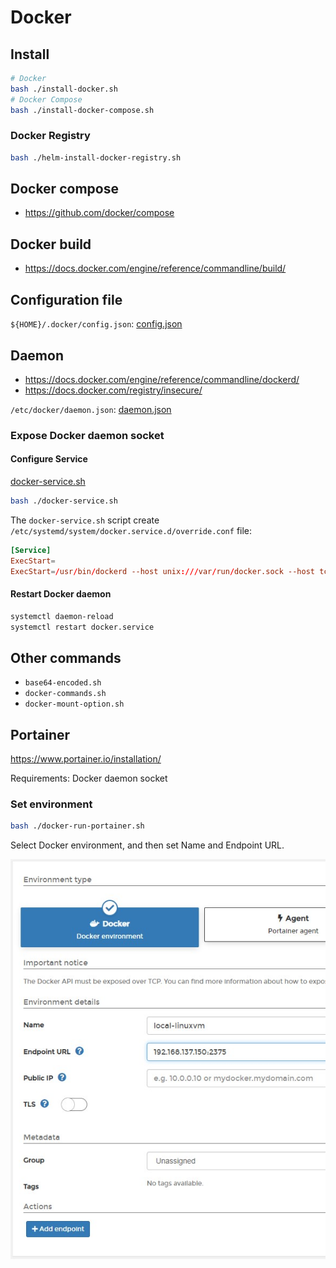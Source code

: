 # Docker

## Install

```bash
# Docker
bash ./install-docker.sh
# Docker Compose
bash ./install-docker-compose.sh
```

### Docker Registry

```bash
bash ./helm-install-docker-registry.sh
```

## Docker compose

- https://github.com/docker/compose

## Docker build

- https://docs.docker.com/engine/reference/commandline/build/

## Configuration file

`${HOME}/.docker/config.json`: [config.json](/docker/config.json)

## Daemon

- https://docs.docker.com/engine/reference/commandline/dockerd/
- https://docs.docker.com/registry/insecure/

`/etc/docker/daemon.json`: [daemon.json](/docker/daemon.json)

### Expose Docker daemon socket

#### Configure Service

[docker-service.sh](/docker/docker-service.sh)

```bash
bash ./docker-service.sh
```

The `docker-service.sh` script create `/etc/systemd/system/docker.service.d/override.conf` file:

```conf
[Service]
ExecStart=
ExecStart=/usr/bin/dockerd --host unix:///var/run/docker.sock --host tcp://0.0.0.0:2375
```

#### Restart Docker daemon

```bash
systemctl daemon-reload
systemctl restart docker.service
```

## Other commands

- `base64-encoded.sh`
- `docker-commands.sh`
- `docker-mount-option.sh`

## Portainer

https://www.portainer.io/installation/

Requirements: Docker daemon socket

### Set environment

```bash
bash ./docker-run-portainer.sh
```

Select Docker environment, and then set Name and Endpoint URL.

![portainer-endpoint](/contents/images/portainer-add-endpoint.jpg)
